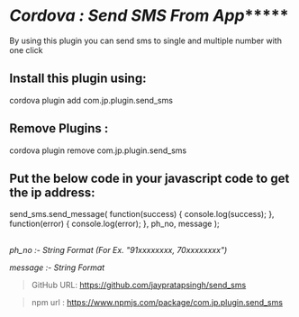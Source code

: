 # *********Cordova : Send SMS From App************** 

By using this plugin you can send sms to single and multiple number with one click


## Install this plugin using:

cordova plugin add com.jp.plugin.send_sms



## Remove Plugins :

cordova plugin remove com.jp.plugin.send_sms



## Put the below code in your javascript code to get the ip address: 

send_sms.send_message(
	function(success)
	{
            console.log(success);
        }, 
	function(error)
	{
            console.log(error);
        },
	ph_no, message
    );


##


*ph_no :- String Format (For Ex. "91xxxxxxxx, 70xxxxxxxx")*

*message :- String Format*




> GitHub URL:   https://github.com/jaypratapsingh/send_sms

> npm url :     https://www.npmjs.com/package/com.jp.plugin.send_sms
